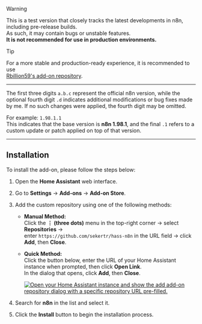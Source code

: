 > [!WARNING]  
> This is a test version that closely tracks the latest developments in n8n, including pre-release builds.  
> As such, it may contain bugs or unstable features.  
> **It is not recommended for use in production environments.**

> [!TIP]  
> For a more stable and production-ready experience, it is recommended to use  
> [Rbillion59's add-on repository](https://github.com/Rbillon59/hass-n8n).


---

The first three digits `a.b.c` represent the official n8n version, while the optional fourth digit `.d` indicates additional modifications or bug fixes made by me. If no such changes were applied, the fourth digit may be omitted.

For example: `1.98.1.1`  
This indicates that the base version is **n8n 1.98.1**, and the final `.1` refers to a custom update or patch applied on top of that version.

---
## Installation

To install the add-on, please follow the steps below:

1. Open the **Home Assistant** web interface.
2. Go to **Settings** → **Add-ons** → **Add-on Store**.
3. Add the custom repository using one of the following methods:

    - **Manual Method:**  
      Click the **⋮ (three dots)** menu in the top-right corner → select **Repositories** →  
      enter `https://github.com/sekertr/hass-n8n` in the URL field → click **Add**, then **Close**.

    - **Quick Method:**  
      Click the button below, enter the URL of your Home Assistant instance when prompted, then click **Open Link**.  
      In the dialog that opens, click **Add**, then **Close**.

      [![Open your Home Assistant instance and show the add add-on repository dialog with a specific repository URL pre-filled.](https://my.home-assistant.io/badges/supervisor_add_addon_repository.svg)](https://my.home-assistant.io/redirect/supervisor_add_addon_repository/?repository_url=https%3A%2F%2Fgithub.com%2Fsekertr%2Fhass-n8n)
5. Search for **n8n** in the list and select it.
6. Click the **Install** button to begin the installation process.
